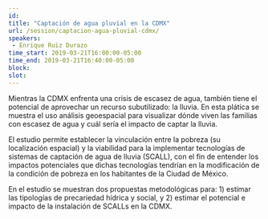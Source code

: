 ```yaml
---
id: 
title: "Captación de agua pluvial en la CDMX"
url: /session/captacion-agua-pluvial-cdmx/
speakers:
 - Enrique Ruiz Durazo
time_start: 2019-03-21T16:00:00-05:00
time_end: 2019-03-21T16:40:00-05:00
block: 
slot: 
---
```


Mientras la CDMX enfrenta una crisis de escasez de agua, también tiene el potencial de aprovechar un recurso subutilizado: la lluvia. En esta plática se muestra el uso análisis geoespacial para visualizar dónde viven las familias con escasez de agua y cuál sería el impacto de captar la lluvia.

El estudio permite establecer la vinculación entre la pobreza (su localización espacial) y la viabilidad para la implementar tecnologías de sistemas de captación de agua de lluvia (SCALL), con el fin de entender los impactos potenciales que dichas tecnologías tendrían en la modificación de la condición de pobreza en los habitantes de la Ciudad de México.

En el estudio se muestran dos propuestas metodológicas para: 1) estimar las tipologías de precariedad hídrica y social, y 2) estimar el potencial e impacto de la instalación de SCALLs en la CDMX.